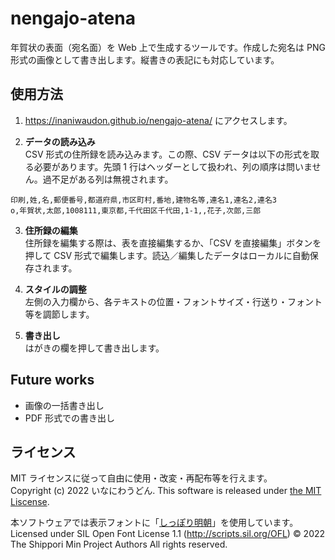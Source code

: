 # nengajo-atena

年賀状の表面（宛名面）を Web 上で生成するツールです。作成した宛名は PNG 形式の画像として書き出します。縦書きの表記にも対応しています。

## 使用方法

1. https://inaniwaudon.github.io/nengajo-atena/ にアクセスします。

2. **データの読み込み**  
CSV 形式の住所録を読み込みます。この際、CSV データは以下の形式を取る必要があります。先頭 1 行はヘッダーとして扱われ、列の順序は問いません。過不足がある列は無視されます。

```csv
印刷,姓,名,郵便番号,都道府県,市区町村,番地,建物名等,連名1,連名2,連名3
o,年賀状,太郎,1008111,東京都,千代田区千代田,1-1,,花子,次郎,三郎
```

3. **住所録の編集**  
住所録を編集する際は、表を直接編集するか、｢CSV を直接編集」ボタンを押して CSV 形式で編集します。読込／編集したデータはローカルに自動保存されます。

4. **スタイルの調整**  
左側の入力欄から、各テキストの位置・フォントサイズ・行送り・フォント等を調節します。

5. **書き出し**  
はがきの欄を押して書き出します。

## Future works

- 画像の一括書き出し
- PDF 形式での書き出し

## ライセンス

MIT ライセンスに従って自由に使用・改変・再配布等を行えます。  
Copyright (c) 2022 いなにわうどん.
This software is released under [the MIT Liscense](https://opensource.org/licenses/mit-license.php).

本ソフトウェアでは表示フォントに「[しっぽり明朝](https://fontdasu.com/shippori-mincho/)」を使用しています。
Licensed under SIL Open Font License 1.1 (http://scripts.sil.org/OFL)
© 2022 The Shippori Min Project Authors All rights reserved.
